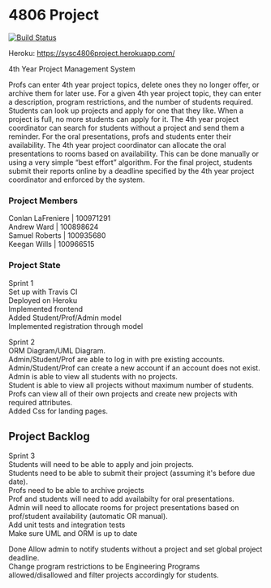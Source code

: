 # 4806 Project

[![Build Status](https://travis-ci.org/Apocahub/4806Project.svg?branch=master)](https://travis-ci.org/Apocahub/4806Project)

Heroku: https://sysc4806project.herokuapp.com/

4th Year Project Management System</br>

Profs can enter 4th year project topics, delete ones they no longer offer, or archive them for later use. For a given 4th year project topic, they can enter a description, program restrictions, and the number of students required. Students can look up projects and apply for one that they like. When a project is full, no more students can apply for it. The 4th year project coordinator can search for students without a project and send them a reminder. For the oral presentations, profs and students enter their availability. The 4th year project coordinator can allocate the oral presentations to rooms based on availability. This can be done manually or using a very simple “best effort” algorithm. For the final project, students submit their reports online by a deadline specified by the 4th year project coordinator and enforced by the system.

### Project Members

Conlan LaFreniere | 100971291 <br/>
Andrew Ward | 100898624 <br/>
Samuel Roberts | 100935680 <br/>
Keegan Wills | 100966515

### Project State

Sprint 1 <br/>
Set up with Travis CI <br/>
Deployed on Heroku <br/>
Implemented frontend <br/>
Added Student/Prof/Admin model <br/>
Implemented registration through model <br/>

Sprint 2 <br/>
ORM Diagram/UML Diagram. <br/>
Admin/Student/Prof are able to log in with pre existing accounts. <br/>
Admin/Student/Prof can create a new account if an account does not exist. <br/>
Admin is able to view all students with no projects. <br/>
Student is able to view all projects without maximum number of students. <br/>
Profs can view all of their own projects and create new projects with required attributes. <br/>
Added Css for landing pages. <br/>

## Project Backlog

Sprint 3 <br/>
Students will need to be able to apply and join projects. <br/>
Students need to be able to submit their project (assuming it's before due date). <br/>
Profs need to be able to archive projects <br/>
Prof and students will need to add availabilty for oral presentations. <br/>
Admin will need to allocate rooms for project presentations based on prof/student availability (automatic OR manual). <br/>
Add unit tests and integration tests <br/>
Make sure UML and ORM is up to date <br/>

Done
Allow admin to notify students without a project and set global project deadline. <br/>
Change program restrictions to be Engineering Programs allowed/disallowed and filter projects accordingly for students. <br/>
